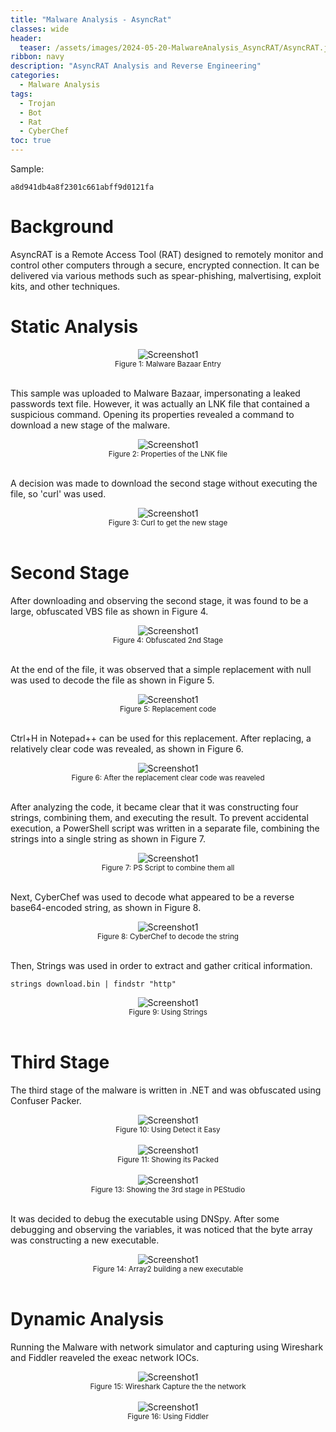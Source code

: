 ```yaml
---
title: "Malware Analysis - AsyncRat"
classes: wide
header:
  teaser: /assets/images/2024-05-20-MalwareAnalysis_AsyncRAT/AsyncRAT.jpg
ribbon: navy
description: "AsyncRAT Analysis and Reverse Engineering"
categories:
  - Malware Analysis
tags:
  - Trojan
  - Bot
  - Rat
  - CyberChef
toc: true
---
```

Sample:
```
a8d941db4a8f2301c661abff9d0121fa
```

# Background
AsyncRAT is a Remote Access Tool (RAT) designed to remotely monitor and control other computers through a secure, encrypted connection.
It can be delivered via various methods such as spear-phishing, malvertising, exploit kits, and other techniques.

# Static Analysis
<div style="text-align: center;">
    <img src="/assets/images/2024-05-20-MalwareAnalysis_AsyncRAT/MalwareBazaar Sample.PNG" alt="Screenshot1" />
    <br>
    <sub>Figure 1: Malware Bazaar Entry</sub>
</div>
<br>

This sample was uploaded to Malware Bazaar, impersonating a leaked passwords text file. 
However, it was actually an LNK file that contained a suspicious command. 
Opening its properties revealed a command to download a new stage of the malware.

<div style="text-align: center;">
    <img src="/assets/images/2024-05-20-MalwareAnalysis_AsyncRAT/properties of the lnk file.PNG" alt="Screenshot1" />
    <br>
    <sub>Figure 2: Properties of the LNK file</sub>
</div>
<br>

A decision was made to download the second stage without executing the file, so 'curl' was used.

<div style="text-align: center;">
    <img src="/assets/images/2024-05-20-MalwareAnalysis_AsyncRAT/Downloading the vbs using curl.PNG" alt="Screenshot1" />
    <br>
    <sub>Figure 3: Curl to get the new stage</sub>
</div>
<br>

# Second Stage

After downloading and observing the second stage, it was found to be a large, obfuscated VBS file as shown in Figure 4.

<div style="text-align: center;">
    <img src="/assets/images/2024-05-20-MalwareAnalysis_AsyncRAT/very big obfuscated vbs file.PNG" alt="Screenshot1" />
    <br>
    <sub>Figure 4: Obfuscated 2nd Stage</sub>
</div>
<br>

At the end of the file, it was observed that a simple replacement with null was used to decode the file as shown in Figure 5.

<div style="text-align: center;">
    <img src="/assets/images/2024-05-20-MalwareAnalysis_AsyncRAT/At the end of the file we see a replace with nothing.PNG" alt="Screenshot1" />
    <br>
    <sub>Figure 5: Replacement code</sub>
</div>
<br>

Ctrl+H in Notepad++ can be used for this replacement. 
After replacing, a relatively clear code was revealed, as shown in Figure 6.

<div style="text-align: center;">
    <img src="/assets/images/2024-05-20-MalwareAnalysis_AsyncRAT/AFter the replacement we can see normal code.PNG" alt="Screenshot1" />
    <br>
    <sub>Figure 6: After the replacement clear code was reaveled</sub>
</div>
<br>

After analyzing the code, it became clear that it was constructing four strings, combining them, and executing the result. 
To prevent accidental execution, a PowerShell script was written in a separate file, combining the strings into a single string as shown in Figure 7.

<div style="text-align: center;">
    <img src="/assets/images/2024-05-20-MalwareAnalysis_AsyncRAT/simple PS script to extract those vars to one.PNG" alt="Screenshot1" />
    <br>
    <sub>Figure 7: PS Script to combine them all</sub>
</div>
<br>

Next, CyberChef was used to decode what appeared to be a reverse base64-encoded string, as shown in Figure 8.

<div style="text-align: center;">
    <img src="/assets/images/2024-05-20-MalwareAnalysis_AsyncRAT/managed to decode using reverse and base64.PNG" alt="Screenshot1" />
    <br>
    <sub>Figure 8: CyberChef to decode the string</sub>
</div>
<br>

Then, Strings was used in order to extract and gather critical information.

```batch
strings download.bin | findstr "http"
```

<div style="text-align: center;">
    <img src="/assets/images/2024-05-20-MalwareAnalysis_AsyncRAT/used strings to find more IOC , found another file dropped probably.PNG" alt="Screenshot1" />
    <br>
    <sub>Figure 9: Using Strings</sub>
</div>
<br>

# Third Stage

The third stage of the malware is written in .NET and was obfuscated using Confuser Packer.

<div style="text-align: center;">
    <img src="/assets/images/2024-05-20-MalwareAnalysis_AsyncRAT/shared is written in net.PNG" alt="Screenshot1" />
    <br>
    <sub>Figure 10: Using Detect it Easy</sub>
</div>
<br>


<div style="text-align: center;">
    <img src="/assets/images/2024-05-20-MalwareAnalysis_AsyncRAT/shared is packed.PNG" alt="Screenshot1" />
    <br>
    <sub>Figure 11: Showing its Packed</sub>
</div>
<br>

<div style="text-align: center;">
    <img src="/assets/images/2024-05-20-MalwareAnalysis_AsyncRAT/shared pestudio.PNG" alt="Screenshot1" />
    <br>
    <sub>Figure 13: Showing the 3rd stage in PEStudio</sub>
</div>
<br>


It was decided to debug the executable using DNSpy. 
After some debugging and observing the variables, it was noticed that the byte array was constructing a new executable.

<div style="text-align: center;">
    <img src="/assets/images/2024-05-20-MalwareAnalysis_AsyncRAT/following array2 in memory showd a new PE file.PNG" alt="Screenshot1" />
    <br>
    <sub>Figure 14: Array2 building a new executable</sub>
</div>
<br>


# Dynamic Analysis

Running the Malware with network simulator and capturing using Wireshark and Fiddler reaveled the exeac network IOCs.

<div style="text-align: center;">
    <img src="/assets/images/2024-05-20-MalwareAnalysis_AsyncRAT/dns requests.PNG" alt="Screenshot1" />
    <br>
    <sub>Figure 15: Wireshark Capture the the network</sub>
</div>
<br>

<div style="text-align: center;">
    <img src="/assets/images/2024-05-20-MalwareAnalysis_AsyncRAT/running on simulated network.PNG" alt="Screenshot1" />
    <br>
    <sub>Figure 16: Using Fiddler</sub>
</div>
<br>





























